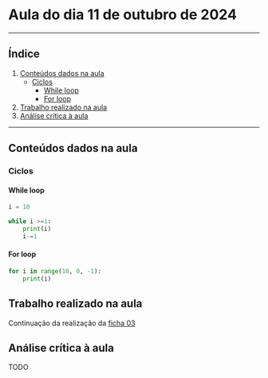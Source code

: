 # Aula do dia 11 de outubro de 2024
---

## Índice

1. [Conteúdos dados na aula](#conteúdos-dados-na-aula)
    - [Ciclos](#ciclos)
        - [While loop](#while-loop)
        - [For loop](#for-loop)
2. [Trabalho realizado na aula](#trabalho-realizado-na-aula)
3. [Análise crítica à aula](#análise-crítica-à-aula)

---

## Conteúdos dados na aula

### Ciclos

#### While loop

```python
i = 10

while i >=1:
    print(i)
    i-=1
```

#### For loop

```python
for i in range(10, 0, -1):
    print(i)
```

## Trabalho realizado na aula

Continuação da realização da [ficha 03](../trabalhos/D1_PedroAlmeida_Ficha03.py)

## Análise crítica à aula

TODO
